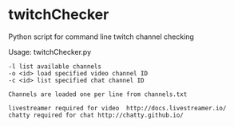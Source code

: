 # twitchChecker
Python script for command line twitch channel checking

Usage: twitchChecker.py 

	-l list available channels
	-o <id> load specified video channel ID
	-c <id> list specified chat channel ID
	
	Channels are loaded one per line from channels.txt
  
	livestreamer required for video  http://docs.livestreamer.io/
  	chatty required for chat http://chatty.github.io/
  
